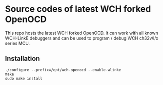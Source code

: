 # Source codes of latest WCH forked OpenOCD

This repo hosts the latest WCH forked OpenOCD. It can work with all known WCH-LinkE debuggers and can be used to program / debug WCH ch32v/l/x series MCU.

## Installation

```
./configure --prefix=/opt/wch-openocd --enable-wlinke
make
sudo make install
```


